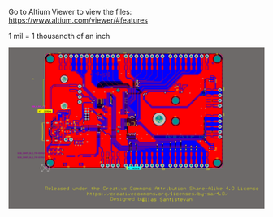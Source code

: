 Go to Altium Viewer to view the files: https://www.altium.com/viewer/#features

1 mil = 1 thousandth of an inch

![SparkFun MicroMod ATP Carrier Board](https://github.com/UF-Design-Build-Fly/PCB-Shield-Design/blob/main/Carrier%20Board%20Dimensions/Pictures/Carrier_Dimensions.PNG)
